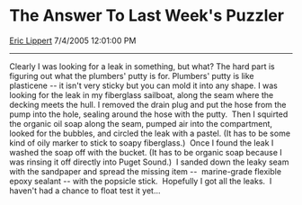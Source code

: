 <div id="page">

# The Answer To Last Week's Puzzler

[Eric Lippert](https://social.msdn.microsoft.com/profile/Eric%20Lippert) 7/4/2005 12:01:00 PM

-----

<div id="content">

Clearly I was looking for a leak in something, but what? The hard part is figuring out what the plumbers' putty is for. Plumbers' putty is like plasticene -- it isn't very sticky but you can mold it into any shape. I was looking for the leak in my fiberglass sailboat, along the seam where the decking meets the hull. I removed the drain plug and put the hose from the pump into the hole, sealing around the hose with the putty.  Then I squirted the organic oil soap along the seam, pumped air into the compartment, looked for the bubbles, and circled the leak with a pastel. (It has to be some kind of oily marker to stick to soapy fiberglass.)  Once I found the leak I washed the soap off with the bucket. (It has to be organic soap because I was rinsing it off directly into Puget Sound.)  I sanded down the leaky seam with the sandpaper and spread the missing item --  marine-grade flexible epoxy sealant -- with the popsicle stick.  Hopefully I got all the leaks.  I haven't had a chance to float test it yet...  

</div>

</div>

